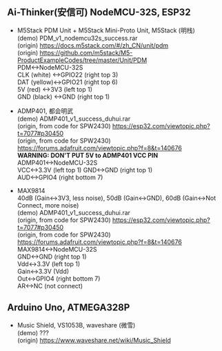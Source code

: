 ## Ai-Thinker(安信可) NodeMCU-32S, ESP32  
* M5Stack PDM Unit + M5Stack Mini-Proto Unit, M5Stack (明栈)      
(demo) PDM_v1_nodemcu32s_success.rar    
(origin) https://docs.m5stack.com/#/zh_CN/unit/pdm  
(origin) https://github.com/m5stack/M5-ProductExampleCodes/tree/master/Unit/PDM  
PDM<->NodeMCU-32S  
CLK (white) <->GPIO22 (right top 3)  
DAT (yellow)<->GPIO21 (right top 6)  
5V  (red)   <->3V3    (left top 1)  
GND (black) <->GND    (right top 1)  

* ADMP401, 都会明武  
(demo) ADMP401_v1_success_duhui.rar  
(origin, from code for SPW2430) https://esp32.com/viewtopic.php?t=7077#p30450  
(origin, from code for SPW2430) https://forums.adafruit.com/viewtopic.php?f=8&t=140676  
**WARNING: DON'T PUT 5V to ADMP401 VCC PIN**  
ADMP401<->NodeMCU-32S  
VCC<->3.3V  (left top 1) 
GND<->GND   (right top 1)  
AUD<->GPIO4 (right bottom 7)  

* MAX9814  
40dB (Gain<->3V3, less noise), 50dB (Gain<->GND), 60dB (Gain<->Not Connect, more noise)    
(demo) ADMP401_v1_success_duhui.rar  
(origin, from code for SPW2430) https://esp32.com/viewtopic.php?t=7077#p30450  
(origin, from code for SPW2430) https://forums.adafruit.com/viewtopic.php?f=8&t=140676  
MAX9814<->NodeMCU-32S  
GND<->GND   (right top 1)  
Vdd<->3.3V  (left top 1)  
Gain<->3.3V (Vdd)  
Out<->GPIO4 (right bottom 7)  
AR<->NC (not connect)    

## Arduino Uno, ATMEGA328P  
* Music Shield, VS1053B, waveshare (微雪)  
(demo) ???  
(origin) https://www.waveshare.net/wiki/Music_Shield  
